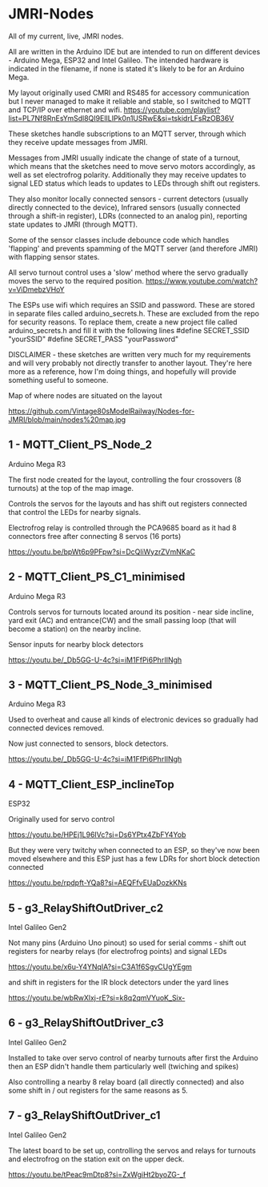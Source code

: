 # JMRI-Nodes
All of my current, live, JMRI nodes. 

All are written in the Arduino IDE but are intended to run on different devices - Arduino Mega, ESP32 and Intel Galileo. The intended hardware is indicated in the filename, if none is stated it's likely to be for an Arduino Mega.

My layout originally used CMRI and RS485 for accessory communication but I never managed to make it reliable and stable, so I switched to MQTT and TCP/IP over ethernet and wifi.
https://youtube.com/playlist?list=PL7Nf8RnEsYmSdl8QI9ElILIPk0n1USRwE&si=tskidrLFsRzOB36V

These sketches handle subscriptions to an MQTT server, through which they receive update messages from JMRI. 

Messages from JMRI usually indicate the change of state of a turnout, which means that the sketches need to move servo motors accordingly, as well as set electrofrog polarity. Additionally they may receive updates to signal LED status which leads to updates to LEDs through shift out registers.

They also monitor locally connected sensors - current detectors (usually directly connected to the device), Infrared sensors (usually connected through a shift-in register), LDRs (connected to an analog pin), reporting state updates to JMRI (through MQTT).

Some of the sensor classes include debounce code which handles 'flapping' and prevents spamming of the MQTT server (and therefore JMRI) with flapping sensor states.

All servo turnout control uses a 'slow' method where the servo gradually moves the servo to the required position.
https://www.youtube.com/watch?v=ViDmebzVHoY

The ESPs use wifi which requires an SSID and password. These are stored in separate files called arduino_secrets.h. These are excluded from the repo for security reasons.
To replace them, create a new project file called arduino_secrets.h and fill it with the following lines
#define SECRET_SSID "yourSSID"
#define SECRET_PASS "yourPassword"

DISCLAIMER - these sketches are written very much for my requirements and will very probably not directly transfer to another layout. They're here more as a reference, how I'm doing things, and hopefully will provide something useful to someone.

Map of where nodes are situated on the layout

https://github.com/Vintage80sModelRailway/Nodes-for-JMRI/blob/main/nodes%20map.jpg

<h2>1 - MQTT_Client_PS_Node_2</h2>
Arduino Mega R3

The first node created for the layout, controlling the four crossovers (8 turnouts) at the top of the map image.

Controls the servos for the layouts and has shift out registers connected that control the LEDs for nearby signals.

Electrofrog relay is controlled through the PCA9685 board as it had 8 connectors free after connecting 8 servos (16 ports)

https://youtu.be/bpWt6p9PFpw?si=DcQliWyzrZVmNKaC

<h2>2 - MQTT_Client_PS_C1_minimised</h2>
Arduino Mega R3

Controls servos for turnouts located around its position - near side incline, yard exit (AC) and entrance(CW) and the small passing loop (that will become a station) on the nearby incline.

Sensor inputs for nearby block detectors

https://youtu.be/_Db5GG-U-4c?si=iM1FfPi6PhrIINgh

<h2>3 - MQTT_Client_PS_Node_3_minimised</h2>
Arduino Mega R3

Used to overheat and cause all kinds of electronic devices so gradually had connected devices removed.

Now just connected to sensors, block detectors.

https://youtu.be/_Db5GG-U-4c?si=iM1FfPi6PhrIINgh

<h2>4 - MQTT_Client_ESP_inclineTop</h2>
ESP32

Originally used for servo control

https://youtu.be/HPEj1L96IVc?si=Ds6YPtx4ZbFY4Yob

But they were very twitchy when connected to an ESP, so they've now been moved elsewhere and this ESP just has a few LDRs for short block detection connected

https://youtu.be/rpdpft-YQa8?si=AEQFfvEUaDozkKNs

<h2>5 - g3_RelayShiftOutDriver_c2</h2>
Intel Galileo Gen2

Not many pins (Arduino Uno pinout) so used for serial comms - shift out registers for nearby relays (for electrofrog points) and signal LEDs

https://youtu.be/x6u-Y4YNqIA?si=C3A1f6SgvCUgYEgm

and shift in registers for the IR block detectors under the yard lines

https://youtu.be/wbRwXlxj-rE?si=k8q2qmVYuoK_Six-

<h2>6 - g3_RelayShiftOutDriver_c3</h2>
Intel Galileo Gen2

Installed to take over servo control of nearby turnouts after first the Arduino then an ESP didn't handle them particularly well (twiching and spikes)

Also controlling a nearby 8 relay board (all directly connected) and also some shift in / out registers for the same reasons as 5.

<h2>7 - g3_RelayShiftOutDriver_c1</h2>
Intel Galileo Gen2

The latest board to be set up, controlling the servos and relays for turnouts and electrofrog on the station exit on the upper deck.

https://youtu.be/tPeac9mDtp8?si=ZxWgiHt2byoZG-_f
